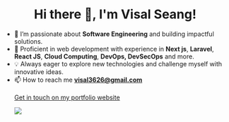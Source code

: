 <h1 align="center"> Hi there 👋, I'm Visal Seang!</h1>

- 👀 I’m passionate about **Software Engineering** and building impactful solutions.
- 💼 Proficient in web development with experience in **Next js**, **Laravel**, **React JS**, **Cloud Computing**, **DevOps, DevSecOps** and more.
- 💡 Always eager to explore new technologies and challenge myself with innovative ideas.
- 📫 How to reach me **visal3626@gmail.com**</br></br>
  <a href="https://visalseang.me">Get in touch on my portfolio website</a></br>
  <p algin="center"><img src="https://skillicons.dev/icons?i=react,nextjs,docker,aws,postgres,bootstrap,php,laravel,ts,js,tailwind,git,jenkins&perline=14" /></p>

